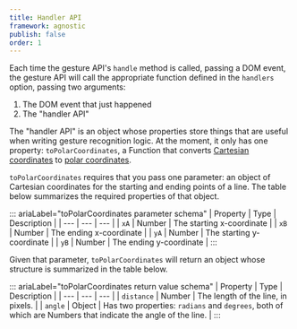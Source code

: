 ```yaml
---
title: Handler API
framework: agnostic
publish: false
order: 1
---
```


Each time the gesture API's `handle` method is called, passing a DOM event, the gesture API will call the appropriate function defined in the `handlers` option, passing two arguments:
1. The DOM event that just happened
2. The "handler API"

The "handler API" is an object whose properties store things that are useful when writing gesture recognition logic. At the moment, it only has one property: `toPolarCoordinates`, a Function that converts [Cartesian coordinates](https://en.wikipedia.org/wiki/Cartesian_coordinate_system) to [polar coordinates](https://en.wikipedia.org/wiki/Polar_coordinate_system).

`toPolarCoordinates` requires that you pass one parameter: an object of Cartesian coordinates for the starting and ending points of a line. The table below summarizes the required properties of that object.

::: ariaLabel="toPolarCoordinates parameter schema"
| Property | Type | Description |
| --- | --- | --- |
| `xA` | Number | The starting x-coordinate |
| `xB` | Number | The ending x-coordinate |
| `yA` | Number | The starting y-coordinate |
| `yB` | Number | The ending y-coordinate |
:::

Given that parameter, `toPolarCoordinates` will return an object whose structure is summarized in the table below.

::: ariaLabel="toPolarCoordinates return value schema"
| Property | Type | Description |
| --- | --- | --- |
| `distance` | Number | The length of the line, in pixels. |
| `angle` | Object | Has two properties: `radians` and `degrees`, both of which are Numbers that indicate the angle of the line. |
:::
